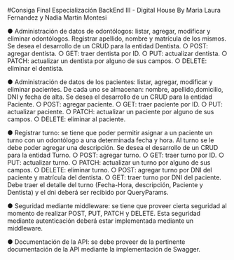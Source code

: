 #Consiga Final Especialización BackEnd III - Digital House
By Maria Laura Fernandez y Nadia Martin Montesi

● Administración de datos de odontólogos: listar, agregar, modificar y eliminar odontólogos. Registrar apellido, nombre y matrícula de los mismos. Se desea el desarrollo de un CRUD para la entidad Dentista.
    ○ POST: agregar dentista.
    ○ GET: traer dentista por ID.
    ○ PUT: actualizar dentista.
    ○ PATCH: actualizar un dentista por alguno de sus campos.
    ○ DELETE: eliminar el dentista.

● Administración de datos de los pacientes: listar, agregar, modificar y eliminar pacientes. De cada uno se almacenan: nombre, apellido,domicilio, DNI y fecha de alta. Se desea el desarrollo de un CRUD para la entidad Paciente.
    ○ POST: agregar paciente.
    ○ GET: traer paciente por ID.
    ○ PUT: actualizar paciente.
    ○ PATCH: actualizar un paciente por alguno de sus campos.
    ○ DELETE: eliminar al paciente.

● Registrar turno: se tiene que poder permitir asignar a un paciente un turno con un odontólogo a una determinada fecha y hora. Al turno se le debe poder agregar una descripción. Se desea el desarrollo de un CRUD para la entidad Turno.
    ○ POST: agregar turno.
    ○ GET: traer turno por ID.
    ○ PUT: actualizar turno.
    ○ PATCH: actualizar un turno por alguno de sus campos.
    ○ DELETE: eliminar turno.
    ○ POST: agregar turno por DNI del paciente y matrícula del dentista.
    ○ GET: traer turno por DNI del paciente. Debe traer el detalle del turno (Fecha-Hora, descripción, Paciente y Dentista) y el dni deberá ser recibido por QueryParams.

● Seguridad mediante middleware: se tiene que proveer cierta seguridad al momento de realizar POST, PUT, PATCH y DELETE. Esta seguridad mediante autenticación deberá estar implementada mediante un middleware.

● Documentación de la API: se debe proveer de la pertinente documentación de la API mediante la implementación de Swagger.